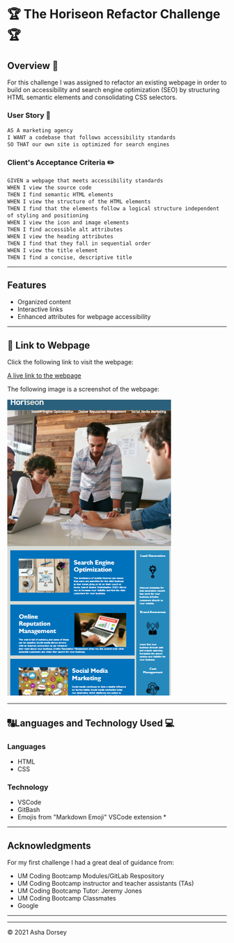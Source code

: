 # :trophy: The Horiseon Refactor Challenge :trophy:

## Overview :book:
For this challenge I was assigned to refactor an existing webpage in order to build on accessibility and search engine optimization (SEO) by structuring HTML semantic elements and consolidating CSS selectors.

### User Story :notebook_with_decorative_cover:
```
AS A marketing agency
I WANT a codebase that follows accessibility standards
SO THAT our own site is optimized for search engines
```

### Client's Acceptance Criteria :pencil2:
```
GIVEN a webpage that meets accessibility standards
WHEN I view the source code
THEN I find semantic HTML elements
WHEN I view the structure of the HTML elements
THEN I find that the elements follow a logical structure independent of styling and positioning
WHEN I view the icon and image elements
THEN I find accessible alt attributes
WHEN I view the heading attributes
THEN I find that they fall in sequential order
WHEN I view the title element
THEN I find a concise, descriptive title
```

---
## Features

* Organized content
* Interactive links
* Enhanced attributes for webpage accessibility 

---

## :link: Link to Webpage

Click the following link to visit the webpage:

[A live link to the webpage](https://adorsey5.github.io/refactor/)


The following image is a screenshot of the webpage:

![Screenshot](./assets/images/Horiseon-refactor-screen-shot.png)

---
## :capital_abcd:Languages and Technology Used :computer:

### Languages
* HTML
* CSS

### Technology

* VSCode
* GitBash
* Emojis from "Markdown Emoji" VSCode extension *

---

## Acknowledgments

For my first challenge I had a great deal of guidance from:

 * UM Coding Bootcamp Modules/GitLab Respository
 * UM Coding Bootcamp instructor and teacher assistants (TAs)
 * UM Coding Bootcamp Tutor: Jeremy Jones
 * UM Coding Bootcamp Classmates
 * Google

 ---

- - -
© 2021 Asha Dorsey
